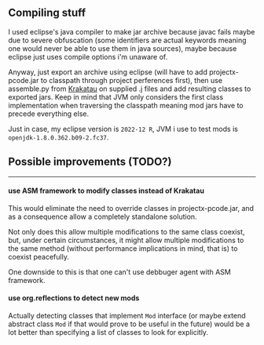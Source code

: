 ## Compiling stuff

I used eclipse's java compiler to make jar archive because javac fails
maybe due to severe obfuscation (some identifiers are actual keywords
meaning one would never be able to use them in java sources), maybe because
eclipse just uses compile options i'm unaware of.

Anyway, just export an archive using eclipse (will have to add projectx-pcode.jar
to classpath through project perferences first), then use assemble.py from
[Krakatau](https://github.com/Storyyeller/Krakatau) on supplied .j files and
add resulting classes to exported jars. Keep in mind that JVM only considers
the first class implementation when traversing the classpath meaning mod jars
have to precede everything else.

Just in case, my eclipse version is `2022-12 R`, JVM i use to test mods is `openjdk-1.8.0.362.b09-2.fc37`.

## Possible improvements (TODO?)
---
#### use ASM framework to modify classes instead of Krakatau

This would eliminate the need to override classes in projectx-pcode.jar,
and as a consequence allow a completely standalone solution.

Not only does this allow multiple modifications to the same class coexist,
but, under certain circumstances, it might allow multiple modifications
to the same method (without performance implications in mind, that is) to
coexist peacefully.

One downside to this is that one can't use debbuger agent with ASM framework.

#### use org.reflections to detect new mods

Actually detecting classes that implement `Mod` interface (or maybe extend abstract
class `Mod` if that would prove to be useful in the future) would be a lot better
than specifying a list of classes to look for explicitly.
